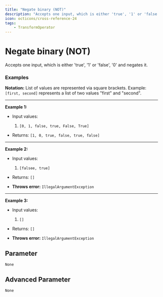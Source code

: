 ```yaml
---
title: "Negate binary (NOT)"
description: "Accepts one input, which is either 'true', '1' or 'false', '0' and negates it."
icon: octicons/cross-reference-24
tags: 
    - TransformOperator
---
```

# Negate binary (NOT)
<!-- This file was generated - DO NOT CHANGE IT MANUALLY -->



Accepts one input, which is either 'true', '1' or 'false', '0' and negates it.

### Examples

**Notation:** List of values are represented via square brackets. Example: `[first, second]` represents a list of two values "first" and "second".

---
**Example 1:**

* Input values:
    1. `[0, 1, false, true, False, True]`

* Returns: `[1, 0, true, false, true, false]`


---
**Example 2:**

* Input values:
    1. `[falsee, true]`

* Returns: `[]`
* **Throws error:** `IllegalArgumentException`


---
**Example 3:**

* Input values:
    1. `[]`

* Returns: `[]`
* **Throws error:** `IllegalArgumentException`




## Parameter

`None`

## Advanced Parameter

`None`